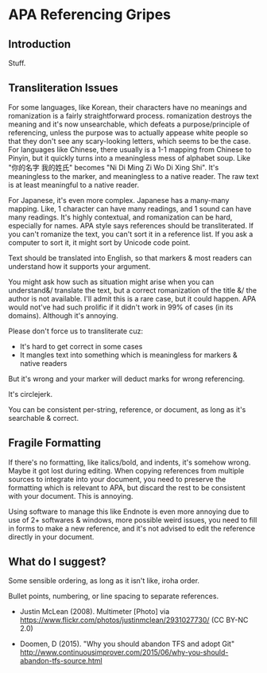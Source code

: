 # APA Referencing Gripes

## Introduction

Stuff.

## Transliteration Issues

For some languages, like Korean, their characters have no meanings and romanization is a fairly straightforward process. romanization destroys the meaning and it's now unsearchable, which defeats a purpose/principle of referencing, unless the purpose was to actually appease white people so that they don't see any scary-looking letters, which seems to be the case. For languages like Chinese, there usually is a 1-1 mapping from Chinese to Pinyin, but it quickly turns into a meaningless mess of alphabet soup. Like "你的名字 我的姓氏" becomes "Ni Di Ming Zi Wo Di Xing Shi". It's meaningless to the marker, and meaningless to a native reader. The raw text is at least meaningful to a native reader.

For Japanese, it's even more complex. Japanese has a many-many mapping. Like, 1 character can have many readings, and 1 sound can have many readings. It's highly contextual, and romanization can be hard, especially for names. APA style says references should be transliterated. If you can't romanize the text, you can't sort it in a reference list. If you ask a computer to sort it, it might sort by Unicode code point.

Text should be translated into English, so that markers & most readers can understand how it supports your argument. 

You might ask how such as situation might arise when you can understand&/ translate the text, but a correct romanization of the title &/ the author is not available. I'll admit this is a rare case, but it could happen. APA would not've had such prolific if it didn't work in 99% of cases (in its domains). Although it's annoying.

Please don't force us to transliterate cuz:

- It's hard to get correct in some cases
- It mangles text into something which is meaningless for markers & native readers

But it's wrong and your marker will deduct marks for wrong referencing.

It's circlejerk.

You can be consistent per-string, reference, or document, as long as it's searchable & correct.

## Fragile Formatting

If there's no formatting, like italics/bold, and indents, it's somehow wrong. Maybe it got lost during editing. When copying references from multiple sources to integrate into your document, you need to preserve the formatting which is relevant to APA, but discard the rest to be consistent with your document. This is annoying.

Using software to manage this like Endnote is even more annoying due to use of 2+ softwares & windows, more possible weird issues, you need to fill in forms to make a new reference, and it's not advised to edit the reference directly in your document.

## What do I suggest?

Some sensible ordering, as long as it isn't like, iroha order.

Bullet points, numbering, or line spacing to separate references.


* Justin McLean (2008). Multimeter [Photo] via https://www.flickr.com/photos/justinmclean/2931027730/ (CC BY-NC 2.0)

* Doomen, D (2015). "Why you should abandon TFS and adopt Git" http://www.continuousimprover.com/2015/06/why-you-should-abandon-tfs-source.html